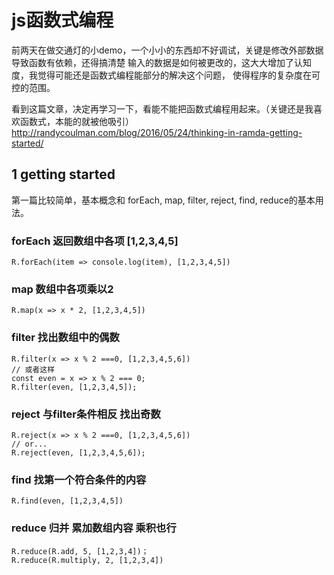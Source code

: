 # js函数式编程
前两天在做交通灯的小demo，一个小小的东西却不好调试，关键是修改外部数据导致函数有依赖，还得搞清楚
输入的数据是如何被更改的，这大大增加了认知度，我觉得可能还是函数式编程能部分的解决这个问题，
使得程序的复杂度在可控的范围。

看到这篇文章，决定再学习一下，看能不能把函数式编程用起来。（关键还是我喜欢函数式，本能的就被他吸引）
http://randycoulman.com/blog/2016/05/24/thinking-in-ramda-getting-started/

## 1 getting started
第一篇比较简单，基本概念和 forEach, map, filter, reject, find, reduce的基本用法。

### forEach  返回数组中各项 [1,2,3,4,5]
`R.forEach(item => console.log(item), [1,2,3,4,5])`

### map 数组中各项乘以2
`R.map(x => x * 2, [1,2,3,4,5])`

### filter 找出数组中的偶数
```
R.filter(x => x % 2 ===0, [1,2,3,4,5,6])
// 或者这样
const even = x => x % 2 === 0;
R.filter(even, [1,2,3,4,5]);
```

### reject 与filter条件相反 找出奇数
```
R.reject(x => x % 2 ===0, [1,2,3,4,5,6])
// or...
R.reject(even, [1,2,3,4,5,6]);
```

### find 找第一个符合条件的内容
`R.find(even, [1,2,3,4,5])`

### reduce 归并 累加数组内容 乘积也行
```
R.reduce(R.add, 5, [1,2,3,4])；
R.reduce(R.multiply, 2, [1,2,3,4])
```
